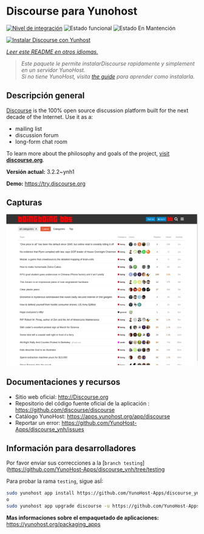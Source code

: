<!--
Este archivo README esta generado automaticamente<https://github.com/YunoHost/apps/tree/master/tools/readme_generator>
No se debe editar a mano.
-->

# Discourse para Yunohost

[![Nivel de integración](https://dash.yunohost.org/integration/discourse.svg)](https://ci-apps.yunohost.org/ci/apps/discourse/) ![Estado funcional](https://ci-apps.yunohost.org/ci/badges/discourse.status.svg) ![Estado En Mantención](https://ci-apps.yunohost.org/ci/badges/discourse.maintain.svg)

[![Instalar Discourse con Yunhost](https://install-app.yunohost.org/install-with-yunohost.svg)](https://install-app.yunohost.org/?app=discourse)

*[Leer este README en otros idiomas.](./ALL_README.md)*

> *Este paquete le permite instalarDiscourse rapidamente y simplement en un servidor YunoHost.*  
> *Si no tiene YunoHost, visita [the guide](https://yunohost.org/install) para aprender como instalarla.*

## Descripción general

[Discourse](http://www.discourse.org) is the 100% open source discussion platform built for the next decade of the Internet. Use it as a:

- mailing list
- discussion forum
- long-form chat room

To learn more about the philosophy and goals of the project, [visit **discourse.org**](http://www.discourse.org).


**Versión actual:** 3.2.2~ynh1

**Demo:** <https://try.discourse.org>

## Capturas

![Captura de Discourse](./doc/screenshots/screenshot.png)

## Documentaciones y recursos

- Sitio web oficial: <http://Discourse.org>
- Repositorio del código fuente oficial de la aplicación : <https://github.com/discourse/discourse>
- Catálogo YunoHost: <https://apps.yunohost.org/app/discourse>
- Reportar un error: <https://github.com/YunoHost-Apps/discourse_ynh/issues>

## Información para desarrolladores

Por favor enviar sus correcciones a la [`branch testing`](https://github.com/YunoHost-Apps/discourse_ynh/tree/testing

Para probar la rama `testing`, sigue asÍ:

```bash
sudo yunohost app install https://github.com/YunoHost-Apps/discourse_ynh/tree/testing --debug
o
sudo yunohost app upgrade discourse -u https://github.com/YunoHost-Apps/discourse_ynh/tree/testing --debug
```

**Mas informaciones sobre el empaquetado de aplicaciones:** <https://yunohost.org/packaging_apps>
